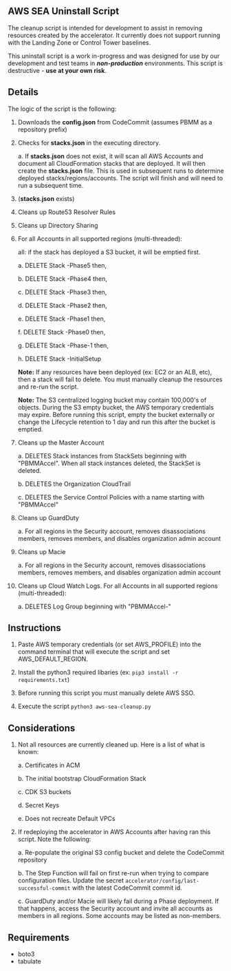 ## AWS SEA Uninstall Script

The cleanup script is intended for development to assist in removing resources created by the accelerator. It currently does not support running with the Landing Zone or Control Tower baselines.

This uninstall script is a work in-progress and was designed for use by our development and test teams in **_non-production_** environments. This script is destructive - **use at your own risk**.

## Details
The logic of the script is the following:
1. Downloads the **config.json** from CodeCommit (assumes PBMM as a repository prefix)

2. Checks for **stacks.json** in the executing directory.

    a. If **stacks.json** does not exist, it will scan all AWS Accounts and document all CloudFormation stacks that are deployed. It will then create the **stacks.json** file. This is used in subsequent runs to determine deployed stacks/regions/accounts. The script will finish and will need to run a subsequent time.

3. (**stacks.json** exists)

4. Cleans up Route53 Resolver Rules

5. Cleans up Directory Sharing

6. For all Accounts in all supported regions (multi-threaded):

    all: if the stack has deployed a S3 bucket, it will be emptied first.
    
    a. DELETE Stack -Phase5 then,

    b. DELETE Stack -Phase4 then,

    c. DELETE Stack -Phase3 then,

    d. DELETE Stack -Phase2 then,

    e. DELETE Stack -Phase1 then,

    f. DELETE Stack -Phase0 then,

    g. DELETE Stack -Phase-1 then,

    h. DELETE Stack -InitialSetup

    **Note:** If any resources have been deployed (ex: EC2 or an ALB, etc), then a stack will fail to delete. You must manually cleanup the resources and re-run the script.

    **Note:** The S3 centralized logging bucket may contain 100,000's of objects. During the S3 empty bucket, the AWS temporary credentials may expire. Before running this script, empty the bucket externally or change the Lifecycle retention to 1 day and run this after the bucket is emptied.


7. Cleans up the Master Account

    a. DELETES Stack instances from StackSets beginning with "PBMMAccel". When all stack instances deleted, the StackSet is deleted.

    b. DELETES the Organization CloudTrail

    c. DELETES the Service Control Policies with a name starting with "PBMMAccel"

8. Cleans up GuardDuty

    a. For all regions in the Security account, removes disassociations members, removes members, and disables organization admin account

9. Cleans up Macie

    a. For all regions in the Security account, removes disassociations members, removes members, and disables organization admin account

10. Cleans up Cloud Watch Logs. For all Accounts in all supported regions (multi-threaded):

    a. DELETES Log Group beginning with "PBMMAccel-"


## Instructions
1. Paste AWS temporary credentials (or set AWS_PROFILE) into the command terminal that will execute the script and set AWS_DEFAULT_REGION. 

2. Install the python3 required libaries (ex: ``pip3 install -r requirements.txt``)

3. Before running this script you must manually delete AWS SSO. 

4. Execute the script ``python3 aws-sea-cleanup.py``


## Considerations
1. Not all resources are currently cleaned up. Here is a list of what is known:

    a. Certificates in ACM

    b. The initial bootstrap CloudFormation Stack

    c. CDK S3 buckets

    d. Secret Keys

    e. Does not recreate Default VPCs

2. If redeploying the accelerator in AWS Accounts after having ran this script. Note the following:

    a. Re-populate the original S3 config bucket and delete the CodeCommit repository

    b. The Step Function will fail on first re-run when trying to compare configuration files. Update the secret ``accelerator/config/last-successful-commit`` with the latest CodeCommit commit id.

    c. GuardDuty and/or Macie will likely fail during a Phase deployment. If that happens, access the Security account and invite all accounts as members in all regions. Some accounts may be listed as non-members.




## Requirements

- boto3
- tabulate
